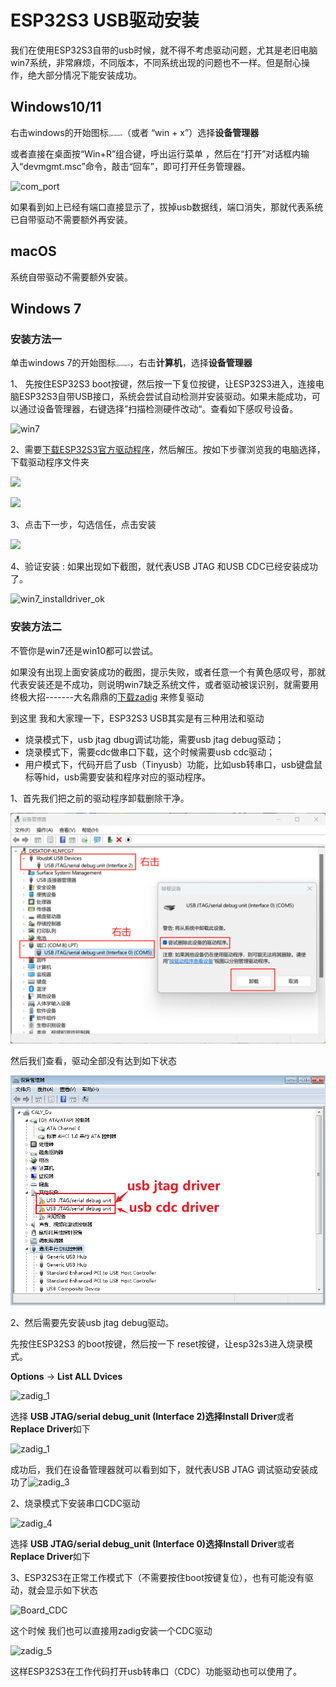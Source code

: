 # ESP32S3 USB驱动安装

我们在使用ESP32S3自带的usb时候，就不得不考虑驱动问题，尤其是老旧电脑win7系统，非常麻烦，不同版本，不同系统出现的问题也不一样。但是耐心操作，绝大部分情况下能安装成功。

## Windows10/11

右击windows的开始图标<img src="./picture/windows.svg" alt="windows10" style="zoom: 25%;" />（或者 “win + x”）选择**设备管理器**

或者直接在桌面按“Win+R”组合键，呼出运行菜单 ，然后在“打开”对话框内输入“devmgmt.msc”命令，敲击“回车”，即可打开任务管理器。

![com_port](./picture/com_port.png)

如果看到如上已经有端口直接显示了，拔掉usb数据线，端口消失，那就代表系统已自带驱动不需要额外再安装。

## macOS

系统自带驱动不需要额外安装。

## Windows 7

### 安装方法一

单击windows 7的开始图标<img src="./picture/ic_windows7.svg" alt="windows10" style="zoom: 25%;" />，右击**计算机**，选择**设备管理器**

1、 先按住ESP32S3 boot按键，然后按一下复位按键，让ESP32S3进入，连接电脑ESP32S3自带USB接口，系统会尝试自动检测并安装驱动。如果未能成功，可以通过设备管理器，右键选择”扫描检测硬件改动“。查看如下感叹号设备。

![win7](./picture/win7_installdriver_1.png)

2、需要<a href="zh-cn/driver/esp32_driver/idf-driver-esp32-usb-jtag-2021-07-15.zip" download>下载ESP32S3官方驱动程序</a>，然后解压。按如下步骤浏览我的电脑选择，下载驱动程序文件夹

![](./picture/win7_installdriver_2.png)

![](./picture/win7_installdriver_3.png)



3、点击下一步，勾选信任，点击安装

![](./picture/win7_installdriver_4.png)

4、验证安装 : 如果出现如下截图，就代表USB JTAG 和USB CDC已经安装成功了。

![win7_installdriver_ok](./picture/win7_installdriver_ok.png)

### 安装方法二

不管你是win7还是win10都可以尝试。

如果没有出现上面安装成功的截图，提示失败，或者任意一个有黄色感叹号，那就代表安装还是不成功，则说明win7缺乏系统文件，或者驱动被误识别，就需要用终极大招-------大名鼎鼎的<a href="zh-cn/driver/esp32_driver/zadig-2.9.exe" download>下载zadig</a> 来修复驱动

到这里 我和大家理一下，ESP32S3 USB其实是有三种用法和驱动

- 烧录模式下，usb jtag dbug调试功能，需要usb jtag debug驱动；
- 烧录模式下，需要cdc做串口下载，这个时候需要usb cdc驱动；
- 用户模式下，代码开启了usb（Tinyusb）功能，比如usb转串口，usb键盘鼠标等hid，usb需要安装和程序对应的驱动程序。

1、首先我们把之前的驱动程序卸载删除干净。

![](./picture/remove_driver1.png)

然后我们查看，驱动全部没有达到如下状态

![](./picture/remove_driver.png)

2、然后需要先安装usb jtag debug驱动。

先按住ESP32S3 的boot按键，然后按一下 reset按键，让esp32s3进入烧录模式。

**Options** -> **List ALL Dvices**

![zadig_1](./picture/zadig_1.png)

选择 **USB JTAG/serial debug_unit (Interface 2)**选择**Install Driver**或者**Replace Driver**如下

![zadig_1](./picture/zadig_2.png)

成功后，我们在设备管理器就可以看到如下，就代表USB JTAG 调试驱动安装成功了![zadig_3](./picture/zadig_3.png)

2、烧录模式下安装串口CDC驱动

![zadig_4](./picture/zadig_4.png)

选择 **USB JTAG/serial debug_unit (Interface 0)**选择**Install Driver**或者**Replace Driver**如下

3、ESP32S3在正常工作模式下（不需要按住boot按键复位），也有可能没有驱动，就会显示如下状态

![Board_CDC](./picture/Board_CDC.png)

这个时候 我们也可以直接用zadig安装一个CDC驱动

![zadig_5](./picture/zadig_5.png)

这样ESP32S3在工作代码打开usb转串口（CDC）功能驱动也可以使用了。
